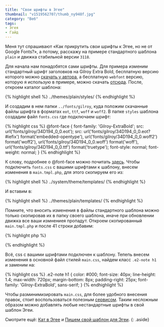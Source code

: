 ```yaml
---
title: "Свои шрифты в Эгее"
thumbnail: "v1519562707/thumb_ny948f.jpg"
category: "Веб"
tags:
- Эгея
- Гайд
---
```


Меня тут спрашивают «Как прикрутить свои шрифты к Эгее, но не от Google Fonts?», а потому, расскажу на примере стандартного шаблона `plain` и движка стабильной версии `3118`.

<!-- more -->

Для начала нам понадобятся сами шрифты. Для примера изменим стандартный шрифт заголовков на Gilroy Extra Bold, бесплатную версию которого можно [скачать у автора][1], а бесплатную `webfont` версию, которую я использую в примере, можно скачать [отсюда][2]. После, откроем каталог шаблона:

{% highlight shell %}
../themes/plain/styles/
{% endhighlight %}

И создадим в нем папки `../fonts/gilroy`, куда положим скачанные файлы шрифта в форматах `eot`, `ttf`, `woff` и `woff2`. В папке `styles` шаблона создадим файл `fonts.css` где подключаем шрифт:

<div main color>
{% highlight css %}
@font-face {
	font-family: 'Gilroy-ExtraBold';
	src: url('fonts/gilroy/34D194_0_0.eot');
	src: url('fonts/gilroy/34D194_0_0.eot?#iefix') format('embedded-opentype'),
	     url('fonts/gilroy/34D194_0_0.woff2') format('woff2'),
	     url('fonts/gilroy/34D194_0_0.woff') format('woff'),
	     url('fonts/gilroy/34D194_0_0.ttf') format('truetype');
	font-style: normal;
	font-weight: normal;
}
{% endhighlight %}
</div>

К слову, подробнее о @font-face можно почитать [здесь][3]. Чтобы подключить `fonts.css` с вашими шрифтами к шаблону, внесем изменения в `main.tmpl.php`, для этого скопируем его из:

{% highlight shell %}
../system/theme/templates/
{% endhighlight %}

И вставим в:

{% highlight shell %}
../themes/plain/templates/
{% endhighlight %}

Помните, что вносить изменения в файлы стандартного шаблона можно только скопировав их в папку своего шаблона, иначе при обновлении движка все ваши измнениея пропадут. Откроем скопированный `main.tmpl.php` и после 41 строки добавим:

{% highlight php %}
<?php _CSS ('fonts') ?>
{% endhighlight %}

Всё, css с вашими шрифтами подключен к шаблону. Тепепь внесем изменения в основной файл стилей `main.css`, найдем класс `.e2-note h1` и заменим на:

<div main color>
{% highlight css %}
.e2-note h1 {
	color: #000;
	font-size: 40px;
	line-height: 1.4;
	max-width: 720px;
	margin-bottom: 8px;
	padding-right: 25px;
	font-family: 'Gilroy-ExtraBold', sans-serif;
}
{% endhighlight %}
</div>

Чтобы разминимизировать `main.css`, для более удобного внесения правок, стоит воспользоваться полезным [сервисом][4]. Таким несложным образом можно добавлять любые нестандартные шрифты в свой шаблон Эгеи.

Смотрите ещё: [Кат в Эгее][5] и [Пишем свой шаблон для Эгеи][6].
{: .aside}

[1]:	https://www.tinkov.info/gilroy.html
[2]:	https://www.myfonts.com/fonts/radomir-tinkov/gilroy/extra-bold/
[3]:	http://htmlbook.ru/css/font-face
[4]:	http://unminify.com/
[5]:	/blog/kat-v-egee
[6]:	/blog/pishem-svoy-shablon-dlya-egei/
